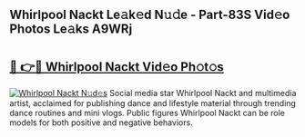 ## Whirlpool Nackt Le𝚊k𝚎d N𝚞𝚍e - Part-83S Vid𝚎o Photos Le𝚊ks A9WRj

# <h2><a href="http://fb5n4te.evod.top/?m=Whirlpool+Nackt">🔗 👉🔴 Whirlpool Nackt Vid𝚎o Ph𝚘t𝚘s</a></h2>

[![Whirlpool Nackt N𝚞d𝚎s](https://i.imgur.com/8V9OHl7.gif)](http://fb5n4te.evod.top/?m=Whirlpool+Nackt)
Social media star Whirlpool Nackt and multimedia artist, acclaimed for publishing dance and lifestyle material through trending dance routines and mini vlogs. Public figures Whirlpool Nackt can be role models for both positive and negative behaviors. 
